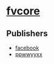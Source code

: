 # [fvcore](https://pypi.org/project/fvcore)



## Publishers
- [facebook](https://pypi.org/user/facebook)
- [ppwwyyxx](https://pypi.org/user/ppwwyyxx)

